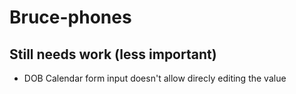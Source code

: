 # Bruce-phones

## Still needs work (less important)
- DOB Calendar form input doesn't allow direcly editing the value
